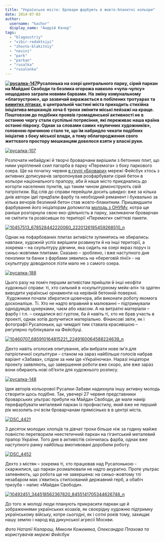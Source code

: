 ```yaml
---
title: "Українське місто: Бровари фарбують в жовто-блакитні кольори"
date: 2014-07-03
author: 
  username: "kachor"
  display_name: "Андрій Качор"
tags: 
  - "blagoustriy"
  - "vibir-redaktsiyi"
  - "zhovto-blakitniy"
  - "novini"
  - "park"
  - "parkan"
  - "rusalka"
  - "rusalonka"
---
```


**[![русалка-147](https://mpz.brovary.org/wp-content/uploads/2014/07/rusalka-147.jpg)](https://mpz.brovary.org/wp-content/uploads/2014/07/rusalka-147.jpg)Русалонька на озері центрального парку, сірий паркан на Майдані Свободи та безлика огорожа навколо «чупа-чупсу» нещодавно заграли новими барвами. На зміну комунальному «благоустрою», що зазвичай виражається в побілених тротуарах та [вимитих літаках,](https://mpz.brovary.org/zi-shvabroyu-na-vinishhuvach-yak-brovarska-vlada-namagalas-pereshkoditi-vidkritomu-dostupu/) в центральній частині міста приходить стихійна ініціатива мешканців хоча б трохи змінити міські пейзажі на краще. Поштовхом до подібних проявів громадянської активності не в останню чергу стали суспільні потрясіння, які переживає наша країна останні півроку. Однак за словами самих «вуличних художників», головною причиною стало те, що їм набридло чекати подібних ініціатив з боку міської влади, а тому облагородження свого життєвого простору мешканцям довелося взяти у власні руки.**

[![русалка-107](https://mpz.brovary.org/wp-content/uploads/2014/07/rusalka-107.jpg)](https://mpz.brovary.org/wp-content/uploads/2014/07/rusalka-107.jpg)

Розпочати небайдужі й творчі броварчани вирішили з бетонних плит, що ними укріплений схил пагорба в парку «Перемога» з боку паркового озера. Ще на початку червня [в групі «Бровари»](https://www.facebook.com/groups/brovary/) мережі Фейсбук хтось з активних дописувачів запропонував розфарбувати сірий бетон в кольори національного прапору, аби й наше місто приєднались до когорти населених пунктів, що таким чином демонструють свій патріотизм. Від слів до справи перейшли досить швидко: вже за кілька днів автори ідеї придбали фарбу та необхідний реманент і буквально за кілька вечорів безликий бетон став жовто-блакитним. Пришвидшити фарбування його ініціаторам допомогла [молодь з ОНУМу](https://mpz.brovary.org/brovarska-molod-u-misti-stilki-mozhlivostey-dlya-rozvitku-ale-yih-ne-vikoristovuyut/), котра ще раніше розгорнула свою еко-діяльність в парку, закликаючи броварчан не смітити та розвісивши по території «Перемоги» сміттєві пакети.

[![10457513_678528442220060_2220126195459268510_n](https://mpz.brovary.org/wp-content/uploads/2014/07/10457513_678528442220060_2220126195459268510_n.jpg)](https://mpz.brovary.org/wp-content/uploads/2014/07/10457513_678528442220060_2220126195459268510_n.jpg)

Однак на пофарбованих плитах активісти зупинятись не збирались: навпаки, художній успіх вирішили розвинути й на інші території, а зокрема – на скульптуру дівчини, яка сидить на озері якраз поруч із синьо-жовтими плитами. Сказано – зроблено, і вже наступного дня пензлики та банки з фарбами зявились на «береговій лінії» - на скульптуру доводилося лізти мало не з самого озера.

[![русалка-188](https://mpz.brovary.org/wp-content/uploads/2014/07/rusalka-188.jpg)](https://mpz.brovary.org/wp-content/uploads/2014/07/rusalka-188.jpg)

Цього разу на поміч першим активістам прийшли й інші неофіти художньої справи: ті, хто сильний в «скульптурному мейк-апі» та здатен виводити українські орнаменти на нерівній бетонній поверхні.  Художники почали збиратися щовечора, аби виконати роботу якомога досконаліше. Ті. Хто не надто вправний в малюванні – підтримували однодумців цукерками, чаєм або квасом. А на витратні матеріали – фарбу і т.п. – скидалися всі гуртом, ба й навіть ті, хто не брав участь в проекті, однак хотів долучитися матеріально. Фінансові звіти, як і фотографії Русалоньки, що чимдалі тим ставала красивішою – регулярно публікували на Фейсбуці.

[![10460707_685910164815221_2249160064588224639_n](https://mpz.brovary.org/wp-content/uploads/2014/07/10460707_685910164815221_2249160064588224639_n.jpg)](https://mpz.brovary.org/wp-content/uploads/2014/07/10460707_685910164815221_2249160064588224639_n.jpg)

Дехто навіть оголосив опитування, аби вибрати нове ім'я для патріотичної скульптури – станом на зараз найбільше голосів набрав варіант «Забава», слідом за ним іде «Україночка». Наразі ініціатори проекту заявляють, що завершення роботи вже скоро, але вже зараз вони обирають нові об’єкти для художнього розпису.

[![русалка-148](https://mpz.brovary.org/wp-content/uploads/2014/07/rusalka-148.jpg)](https://mpz.brovary.org/wp-content/uploads/2014/07/rusalka-148.jpg)

Ідея авторів кольорової Русалки-Забави надихнула іншу активну молодь створити щось подібне. Так, увечері 27 червня представники броварських ультрас прибули на Майдан Свободи, де мали намір перефарбувати металевий паркан із профнастилу, який вже не перший рік мозолить очі всім броварчанам прямісінько в в центрі міста.

[![DSC_4421](https://mpz.brovary.org/wp-content/uploads/2014/07/DSC_4421.jpg)](https://mpz.brovary.org/wp-content/uploads/2014/07/DSC_4421.jpg)

З десяток молодих хлопців та дівчат трохи більше ніж за годину майже повністю перетворили неестетичний паркан на гігантський металевий прапор України. Того дня в активістів скінчилась фарба, однак вже наступного ранку найбільш вмотивовані доробили роботу.

[![DSC_4452](https://mpz.brovary.org/wp-content/uploads/2014/07/DSC_4452.jpg)](https://mpz.brovary.org/wp-content/uploads/2014/07/DSC_4452.jpg)

Дехто з містян – зокрема ті, хто працював над Русалонькою - скаржилися, що паркан розмалювали не надто акуратно. Проте ультрас запевняють, що робота ще не завершена: на синьо-жовтому тлі незабаром має з’явитись стилізований державний герб, а обабіч тризуба – напис «Майдан Свободи».

[![10492451_344518562367820_8455141705344626748_n](https://mpz.brovary.org/wp-content/uploads/2014/07/10492451_344518562367820_8455141705344626748_n.jpg)](https://mpz.brovary.org/wp-content/uploads/2014/07/10492451_344518562367820_8455141705344626748_n.jpg)

До того ж молоді люди планують прикрасити паркан ще й зображеннями українських козаків, як своєрідну художню підтримку українському війську, котре сьогодні, як і сотні років тому, захищає нашу землю і народ від дикунської агресії Москви.

_Фото Наталії Калараш, Миколи Кожемяка, Олександра Плахова та користувачів мережі Фейсбук_
